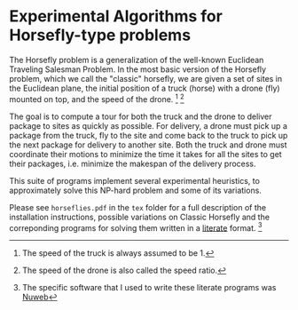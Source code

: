 # Experimental Algorithms for Horsefly-type problems

The Horsefly problem is a generalization of the well-known Euclidean
Traveling Salesman Problem. In the most basic version of the Horsefly
problem, which we call the "classic" horsefly, we are given a set of
sites in the Euclidean plane, the initial position of a truck (horse)
with a drone (fly) mounted on top, and the speed of the drone. [^1] [^2]

The goal is to compute a tour for both the truck and the drone to
deliver package to sites as quickly as possible. For delivery, a drone
must pick up a package from the truck, fly to the site and come back to
the truck to pick up the next package for delivery to another site. Both
the truck and drone must coordinate their motions to minimize the time
it takes for all the sites to get their packages, i.e. minimize the
makespan of the delivery process.

This suite of programs implement several experimental heuristics, to
approximately solve this NP-hard problem and some of its variations.

Please see `horseflies.pdf` in the `tex` folder for a full description
of the installation instructions, possible variations on Classic
Horsefly and the correponding programs for solving them written in a
[literate](http://www.literateprogramming.com/knuthweb.pdf) format. [^3]

[^1]: The speed of the truck is always assumed to be 1.

[^2]: The speed of the drone is also called the speed ratio.

[^3]: The specific software that I used to write these literate programs
    was [Nuweb](http://nuweb.sourceforge.net/nuweb.pdf)
